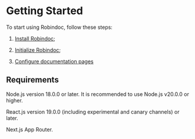 # Getting Started

To start using Robindoc, follow these steps:

1. [Install Robindoc](./01-installation.md);

2. [Initialize Robindoc](./03-initialization.md);

3. [Configure documentation pages](./04-app-organization.md)

## Requirements

Node.js version 18.0.0 or later. It is recommended to use Node.js v20.0.0 or higher.

React.js version 19.0.0 (including experimental and canary channels) or later.

Next.js App Router.
